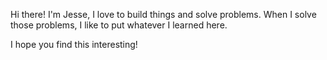 Hi there! I'm Jesse, I love to build things and solve problems. When I solve those problems, I like to put whatever I learned here. 

I hope you find this interesting! 

<!---
enforce1/enforce1 is a ✨ special ✨ repository because its `README.md` (this file) appears on your GitHub profile.
You can click the Preview link to take a look at your changes.
--->
